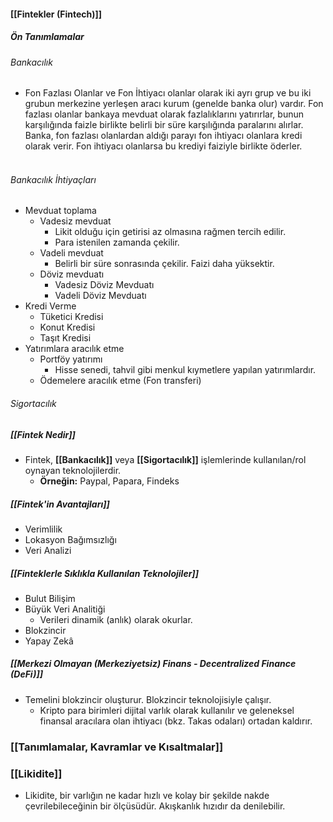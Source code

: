 #### [[Fintekler (Fintech)]]
##### Ön Tanımlamalar
###### Bankacılık
- Fon Fazlası Olanlar ve Fon İhtiyacı olanlar olarak iki ayrı grup ve bu iki grubun merkezine yerleşen aracı kurum (genelde banka olur) vardır. Fon fazlası olanlar bankaya mevduat olarak fazlalıklarını yatırırlar, bunun karşılığında faizle birlikte belirli bir süre karşılığında paralarını alırlar. Banka, fon fazlası olanlardan aldığı parayı fon ihtiyacı olanlara kredi olarak verir. Fon ihtiyacı olanlarsa bu krediyi faiziyle birlikte öderler. <br> <br> 
###### Bankacılık İhtiyaçları
- Mevduat toplama
	- Vadesiz mevduat
		- Likit olduğu için getirisi az olmasına rağmen tercih edilir.
		- Para istenilen zamanda çekilir.
	- Vadeli mevduat
		- Belirli bir süre sonrasında çekilir. Faizi daha yüksektir.
	- Döviz mevduatı
		- Vadesiz Döviz Mevduatı
		- Vadeli Döviz Mevduatı
- Kredi Verme
	- Tüketici Kredisi
	- Konut Kredisi
	- Taşıt Kredisi
- Yatırımlara aracılık etme
	- Portföy yatırımı
		- Hisse senedi, tahvil gibi menkul kıymetlere yapılan yatırımlardır.
	- Ödemelere aracılık etme (Fon transferi)
###### Sigortacılık


##### [[Fintek Nedir]]
- Fintek, **[[Bankacılık]]** veya **[[Sigortacılık]]** işlemlerinde kullanılan/rol oynayan teknolojilerdir.
	- **Örneğin:** Paypal, Papara, Findeks
##### [[Fintek'in Avantajları]]
 - Verimlilik
 - Lokasyon Bağımsızlığı
 - Veri Analizi
##### [[Finteklerle Sıklıkla Kullanılan Teknolojiler]]
- Bulut Bilişim
- Büyük Veri Analitiği
	- Verileri dinamik (anlık) olarak okurlar.
- Blokzincir
- Yapay Zekâ
##### [[Merkezi Olmayan (Merkeziyetsiz) Finans - Decentralized Finance (DeFi)]]
- Temelini blokzincir oluşturur. Blokzincir teknolojisiyle çalışır.
	- Kripto para birimleri dijital varlık olarak kullanılır ve geleneksel finansal aracılara olan ihtiyacı (bkz. Takas odaları) ortadan kaldırır.

### [[Tanımlamalar, Kavramlar ve Kısaltmalar]]
### [[Likidite]]
- Likidite, bir varlığın ne kadar hızlı ve kolay bir şekilde nakde çevrilebileceğinin bir ölçüsüdür. Akışkanlık hızıdır da denilebilir.